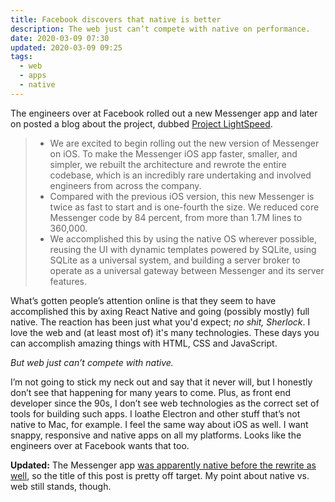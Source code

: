 ```yaml
---
title: Facebook discovers that native is better
description: The web just can’t compete with native on performance.
date: 2020-03-09 07:30
updated: 2020-03-09 09:25
tags:
  - web
  - apps
  - native
---
```


The engineers over at Facebook rolled out a new Messenger app and later on posted a blog about the project, dubbed [Project LightSpeed](https://engineering.fb.com/data-infrastructure/messenger/).

> - We are excited to begin rolling out the new version of Messenger on iOS. To make the Messenger iOS app faster, smaller, and simpler, we rebuilt the architecture and rewrote the entire codebase, which is an incredibly rare undertaking and involved engineers from across the company.
> - Compared with the previous iOS version, this new Messenger is twice as fast to start and is one-fourth the size. We reduced core Messenger code by 84 percent, from more than 1.7M lines to 360,000.
> - We accomplished this by using the native OS wherever possible, reusing the UI with dynamic templates powered by SQLite, using SQLite as a universal system, and building a server broker to operate as a universal gateway between Messenger and its server features.

What’s gotten people’s attention online is that they seem to have accomplished this by axing React Native and going (possibly mostly) full native. The reaction has been just what you'd expect; *no shit, Sherlock*. I love the web and (at least most of) it's many technologies. These days you can accomplish amazing things with HTML, CSS and JavaScript.

*But web just can’t compete with native.* 

I’m not going to stick my neck out and say that it never will, but I honestly don’t see that happening for many years to come. Plus, as front end developer since the 90s, I don’t see web technologies as the correct set of tools for building such apps. I loathe Electron and other stuff that’s not native to Mac, for example. I feel the same way about iOS as well. I want snappy, responsive and native apps on all my platforms. Looks like the engineers over at Facebook wants that too.

**Updated:** The Messenger app [was apparently native before the rewrite as well](https://twitter.com/dan_abramov/status/1234801507805138945), so the title of this post is pretty off target. My point about native vs. web still stands, though.


